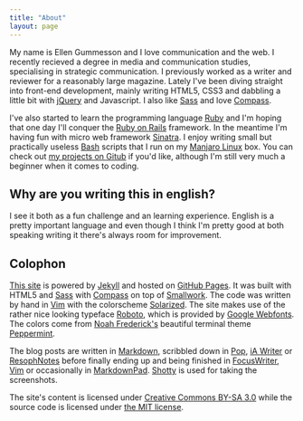 ```yaml
---
title: "About"
layout: page
---
```


My name is Ellen Gummesson and I love communication and the web. I recently recieved a degree in media and communication studies, specialising in strategic communication. I previously worked as a writer and reviewer for a reasonably large magazine. Lately I've been diving straight into front-end development, mainly writing HTML5, CSS3 and dabbling a little bit with [jQuery](http://jquery.com/ "jQuery") and Javascript. I also like [Sass](http://sass-lang.com/ "Syntactically awesome stylesheets") and love [Compass](http://compass-style.org/ "Compass").

I've also started to learn the programming language [Ruby](http://www.ruby-lang.org/ "Ruby") and I'm hoping that one day I'll conquer the [Ruby on Rails](http://rubyonrails.org/ "Ruby on Rails") framework. In the meantime I'm having fun with micro web framework [Sinatra](http://www.sinatrarb.com/ "Sinatra"). I enjoy writing small but practically useless [Bash](http://en.wikipedia.org/wiki/Bash_(Unix_shell) "Bash") scripts that I run on my [Manjaro Linux](http://manjaro.org/ "Manjaro Linux") box. You can check out [my projects on Gitub](https://github.com/gummesson/ "My projects on Github") if you'd like, although I'm still very much a beginner when it comes to coding.

## Why are you writing this in english?

I see it both as a fun challenge and an learning experience. English is a pretty important language and even though I think I'm pretty good at both speaking writing it there's always room for improvement.

## Colophon

[This site](http://ellengummesson.com/ "ellengummesson.com") is powered by [Jekyll](http://www.jekyllrb.com/ "Jekyll") and hosted on [GitHub Pages](http://pages.github.com/ "GitHub Pages"). It was built with HTML5 and [Sass](http://sass-lang.com/ "Syntactically awesome stylesheets") with [Compass](http://compass-style.org/ "Compass") on top of [Smallwork](https://github.com/gummesson/smallwork "Smallwork - A small Sass/SCSS framework-like starting point"). The code was written by hand in [Vim](http://www.vim.org/ "Vim") with the colorscheme [Solarized](http://ethanschoonover.com/solarized "Solarized"). The site makes use of the rather nice looking typeface [Roboto](http://www.google.com/webfonts/specimen/Roboto "Roboto"), which is provided by [Google Webfonts](http://www.google.com/webfonts "Google Webfonts"). The colors come from [Noah Frederick's](http://noahfrederick.com/ "Noah Frederick") beautiful terminal theme [Peppermint](http://noahfrederick.com/blog/2011/lion-terminal-theme-peppermint/ "Peppermint").

The blog posts are written in [Markdown](http://daringfireball.net/projects/markdown/ "Markdown"), scribbled down in [Pop](http://minimaltools.com/ "Pop"), [iA Writer](http://www.iawriter.com/ "iA Writer") or [ResophNotes](http://resoph.com/ResophNotes/Welcome.html "ResophNotes") before finally ending up and being finished in [FocusWriter](http://gottcode.org/focuswriter/ "FocusWriter"), [Vim](http://www.vim.org/ "Vim") or occasionally in [MarkdownPad](http://www.mardownpad.com/ "MarkdownPad"). [Shotty](http://shotty.devs-on.net/en/Overview.aspx "Shotty") is used for taking the screenshots. 

The site's content is licensed under [Creative Commons BY-SA 3.0](http://creativecommons.org/licenses/by-sa/3.0/ "Creative Commons BY-SA 3.0") while the source code is licensed under [the MIT license](http://opensource.org/licenses/MIT "The MIT license").

